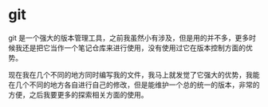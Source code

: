 # git

git 是一个强大的版本管理工具，之前我虽然小有涉及，但是用的并不多，更多时候我还是把它当作一个笔记仓库来进行使用，没有使用过它在版本控制方面的优势。

现在我在几个不同的地方同时编写我的文件，我马上就发觉了它强大的优势，我能在几个不同的地方各自进行自己的修改，但是能维护一个总的统一的版本，非常的方便，之后我要更多的探索相关方面的使用。
